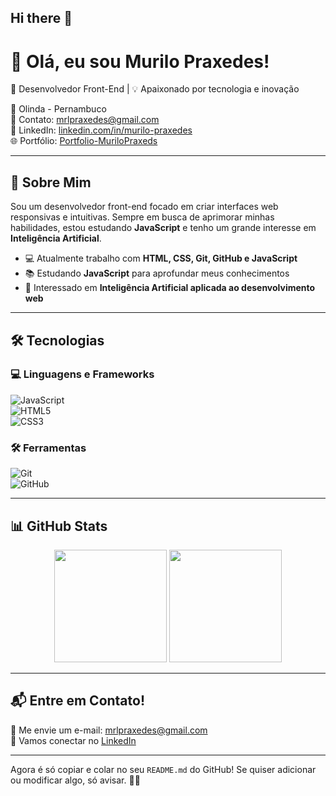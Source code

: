 ## Hi there 👋

  # 👋 Olá, eu sou Murilo Praxedes!

🚀 Desenvolvedor Front-End | 💡 Apaixonado por tecnologia e inovação  

📍 Olinda - Pernambuco  
📧 Contato: [mrlpraxedes@gmail.com](mailto:mrlpraxedes@gmail.com)  
🔗 LinkedIn: [linkedin.com/in/murilo-praxedes](https://www.linkedin.com/in/murilo-praxedes)  
🌐 Portfólio: [Portfolio-MuriloPraxeds](https://murilo-praxedes.github.io/Portfolio-Murilo/)

---

## 🚀 Sobre Mim  

Sou um desenvolvedor front-end focado em criar interfaces web responsivas e intuitivas. Sempre em busca de aprimorar minhas habilidades, estou estudando **JavaScript** e tenho um grande interesse em **Inteligência Artificial**.  

- 💻 Atualmente trabalho com **HTML, CSS, Git, GitHub e JavaScript**  
- 📚 Estudando **JavaScript** para aprofundar meus conhecimentos  
- 🌱 Interessado em **Inteligência Artificial aplicada ao desenvolvimento web**  

---

## 🛠️ Tecnologias  

### 💻 Linguagens e Frameworks  
![JavaScript](https://img.shields.io/badge/-JavaScript-F7DF1E?style=flat&logo=javascript&logoColor=black)  
![HTML5](https://img.shields.io/badge/-HTML5-E34F26?style=flat&logo=html5&logoColor=white)  
![CSS3](https://img.shields.io/badge/-CSS3-1572B6?style=flat&logo=css3&logoColor=white)  

### 🛠️ Ferramentas  
![Git](https://img.shields.io/badge/-Git-F05032?style=flat&logo=git&logoColor=white)  
![GitHub](https://img.shields.io/badge/-GitHub-181717?style=flat&logo=github&logoColor=white)  

---

## 📊 GitHub Stats  

<div align="center">
  <img height="180em" src="https://github-readme-stats.vercel.app/api?username=Murilo-Praxedes&show_icons=true&theme=radical" />
  <img height="180em" src="https://github-readme-stats.vercel.app/api/top-langs/?username=Murilo-Praxedes&layout=compact&theme=radical" />
</div>  

---

## 📬 Entre em Contato!  

📩 Me envie um e-mail: [mrlpraxedes@gmail.com](mailto:mrlpraxedes@gmail.com)  
💼 Vamos conectar no [LinkedIn](https://www.linkedin.com/in/murilo-praxedes)  

---

Agora é só copiar e colar no seu `README.md` do GitHub! Se quiser adicionar ou modificar algo, só avisar. 🚀😃

<!--
**Murilo-Praxedes/Murilo-Praxedes** is a ✨ _special_ ✨ repository because its `README.md` (this file) appears on your GitHub profile.

Here are some ideas to get you started:

- 🔭 I’m currently working on ...
- 🌱 I’m currently learning ...
- 👯 I’m looking to collaborate on ...
- 🤔 I’m looking for help with ...
- 💬 Ask me about ...
- 📫 How to reach me: ...
- 😄 Pronouns: ...
- ⚡ Fun fact: ...
-->
